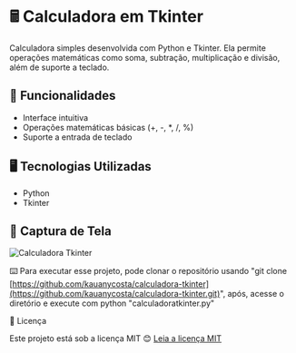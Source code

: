 # 🖩 Calculadora em Tkinter

Calculadora simples desenvolvida com Python e Tkinter. Ela permite operações matemáticas como soma, subtração, multiplicação e divisão, além de suporte a teclado.

## 📌 Funcionalidades
* Interface intuitiva
* Operações matemáticas básicas (+, -, *, /, %)
* Suporte a entrada de teclado

## 🖥️ Tecnologias Utilizadas
* Python
* Tkinter
    
## 📸 Captura de Tela
  
![Calculadora Tkinter](https://github.com/user-attachments/assets/bfea98a4-6060-48ff-a925-fdd41d32868d) 

⌨️ Para executar esse projeto, pode clonar o repositório usando "git clone [https://github.com/kauanycosta/calculadora-tkinter](https://github.com/kauanycosta/calculadora-tkinter.git)", após, acesse o diretório e execute com python "calculadoratkinter.py"

📜 Licença

Este projeto está sob a licença MIT 😊
[Leia a licença MIT](https://opensource.org/licenses/MIT)
